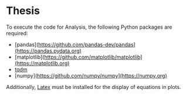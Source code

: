 # Thesis

To execute the code for Analysis, the following Python packages are required:
- [pandas](https://github.com/pandas-dev/pandas](https://pandas.pydata.org)
- [matplotlib](https://github.com/matplotlib/matplotlib](https://matplotlib.org)
- [tqdm](https://github.com/tqdm/tqdm)
- [numpy](https://github.com/numpy/numpy](https://numpy.org)

Additionally, [Latex](https://www.latex-project.org/) must be installed for the display of equations in plots.

